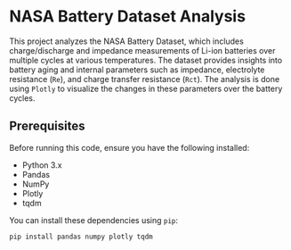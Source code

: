 # NASA Battery Dataset Analysis

This project analyzes the NASA Battery Dataset, which includes charge/discharge and impedance measurements of Li-ion batteries over multiple cycles at various temperatures. The dataset provides insights into battery aging and internal parameters such as impedance, electrolyte resistance (`Re`), and charge transfer resistance (`Rct`). The analysis is done using `Plotly` to visualize the changes in these parameters over the battery cycles.

## Prerequisites

Before running this code, ensure you have the following installed:

- Python 3.x
- Pandas
- NumPy
- Plotly
- tqdm

You can install these dependencies using `pip`:

```bash
pip install pandas numpy plotly tqdm
